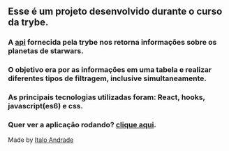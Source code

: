 ## Esse é um projeto desenvolvido durante o curso da trybe. 
### A [api](https://swapi-trybe.herokuapp.com/api/planets/) fornecida pela trybe nos retorna informações sobre os planetas de starwars.
### O objetivo era por as informações em uma tabela e realizar diferentes tipos de filtragem, inclusive simultaneamente.
### As principais tecnologias utilizadas foram: React, hooks, javascript(es6) e css.
### Quer ver a aplicação rodando? [clique aqui](https://star-wars-filter.vercel.app/).

Made by [Italo Andrade](https://www.linkedin.com/in/andrade-italo/)
